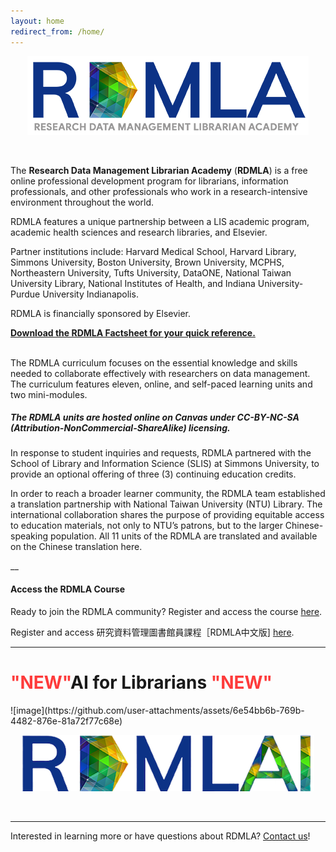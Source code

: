 ```yaml
---
layout: home
redirect_from: /home/
---
```


<p align="center"><img src="images/icons_logos/rdmla_logo/RDMLALogo_Blue_450px.png" alt="RDMLA Logo"></p> <br>

The **Research Data Management Librarian Academy** (**RDMLA**) is a free online professional development program for librarians, information professionals, and other professionals who work in a research-intensive environment throughout the world. 

RDMLA features a unique partnership between a LIS academic program, academic health sciences and research libraries, and Elsevier. 

Partner institutions include: Harvard Medical School, Harvard Library, Simmons University, Boston University, Brown University, MCPHS, Northeastern University, Tufts University, DataONE, National Taiwan University Library, National Institutes of Health, and Indiana University-Purdue University Indianapolis. 

RDMLA is financially sponsored by Elsevier.
<br>

**<a href="https://github.com/RDMLA/rdmla.github.io/blob/master/survey-documents/RDMLA Quick Fact Sheet_05-05-21.pdf" target="_blank">Download the RDMLA Factsheet for your quick reference.</a>** <br>
<br>


The RDMLA curriculum focuses on the essential knowledge and skills needed to collaborate effectively with researchers on data management. The curriculum features eleven, online, and self-paced learning units and two mini-modules. <br>

##### **The RDMLA units are hosted online on Canvas under CC-BY-NC-SA (Attribution-NonCommercial-ShareAlike) licensing.** 

In response to student inquiries and requests, RDMLA partnered with the School of Library and Information Science (SLIS) at Simmons University, to provide an optional offering of three (3) continuing education credits. 

In order to reach a broader learner community, the RDMLA team established a translation partnership with National Taiwan University (NTU) Library. The international collaboration shares the purpose of providing equitable access to education materials, not only to NTU’s patrons, but to the larger Chinese-speaking population. All 11 units of the RDMLA are translated and available on the Chinese translation here.
<br>

__

<h4><b>Access the RDMLA Course</b></h4>
Ready to join the RDMLA community? Register and access the course <a href="https://www.canvas.net/browse/simmonsu/courses/research-data-management" target="_blank">here</a>.

Register and access 研究資料管理圖書館員課程［RDMLA中文版] <a href="https://www.canvas.net/browse/simmonsu/courses/research-data-management-librarian-academy-rdmla--" target="_blank">here</a>.
<br> 
<hr>
<h1><span class="blinking">"NEW"</span>AI for Librarians <span class="blinking">"NEW"</span></h1>![image](https://github.com/user-attachments/assets/6e54bb6b-769b-4482-876e-81a72f77c68e)
<style>.blinking {color: red;font-weight: bold; animation: blinker 1s linear infinite;} @keyframes blinker {50%{opacity: 0;}}</style>

<p align="center">
  <a href="https://rdmla.github.io/rdmlai/">
    <img src="/images/icons_logos/rdmla_logo/rdmlailogo1.png" alt="RDMLAI Logo">
  </a>
</p><br> 
<hr>

Interested in learning more or have questions about RDMLA? <a href="https://rdmla.github.io/contact/">Contact us</a>!
